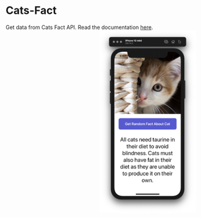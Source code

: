 # Cats-Fact
Get data from Cats Fact API. Read the documentation [here](https://alexwohlbruck.github.io/cat-facts/docs/).
<img src="screenshot/preview.png" width=256 align=right />

